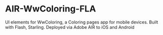 AIR-WwColoring-FLA
==================

UI elements for WwColoring, a Coloring pages app for mobile devices.
Built with Flash, Starling. Deployed via Adobe AIR to iOS and Android